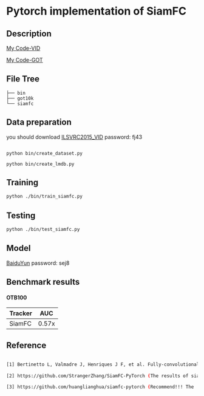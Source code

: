 
# Pytorch implementation of SiamFC
## Description

[My Code-VID](https://github.com/HonglinChu/SiamFC-VID)

[My Code-GOT](https://github.com/HonglinChu/SiamFC-GOT)

## File Tree
```
├── bin
├── got10k
└── siamfc
```
## Data preparation
you should download [ILSVRC2015_VID](https://pan.baidu.com/s/1Bu7yOxjM_ByOF_RoSWmmOw) password: fj43 

```

python bin/create_dataset.py

python bin/create_lmdb.py
```

## Training
```bash
python ./bin/train_siamfc.py
```
## Testing
```bash
python ./bin/test_siamfc.py
```
## Model

[BaiduYun](https://pan.baidu.com/s/1r2CASAg5bMWsTAS_ODQVZA) password: sej8

## Benchmark results

#### OTB100

|         Tracker        |       AUC       |
| ---------------------- | --------------- |
|         SiamFC         |      0.57x     |

## Reference
```bash

[1] Bertinetto L, Valmadre J, Henriques J F, et al. Fully-convolutional siamese networks for object tracking. European conference on computer vision. Springer, Cham, 2016: 850-865.
		
[2] https://github.com/StrangerZhang/SiamFC-PyTorch (The results of siamfc with VID dataset)    

[3] https://github.com/huanglianghua/siamfc-pytorch (Recommend!!! The  results of siamfc with GOT dataset are better than official )
```
